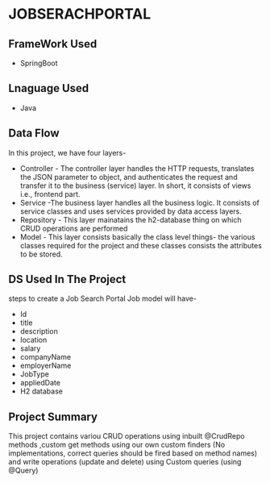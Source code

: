 # JOBSERACHPORTAL
## FrameWork Used
- SpringBoot
## Lnaguage Used
- Java
## Data Flow
In this project, we have four layers-

- Controller - The controller layer handles the HTTP requests, translates the JSON parameter to object, and authenticates the request and transfer it to the business (service) layer. In short, it consists of views i.e., frontend part.
- Service -The business layer handles all the business logic. It consists of service classes and uses services provided by data access layers.
- Repository - This layer mainatains the h2-database thing on which CRUD operations are performed
- Model - This layer consists basically the class level things- the various classes required for the project and these classes consists the attributes to be stored.
## DS Used In The Project
 steps to create a Job Search Portal Job model will have-

- Id
- title
- description
- location
- salary
- companyName
- employerName
- JobType
- appliedDate
- H2 database
## Project Summary
This project contains variou CRUD operations using inbuilt @CrudRepo methods ,custom get methods using our own custom finders (No implementations, correct queries should be fired based on method names) and write operations (update and delete) using Custom queries (using @Query)


